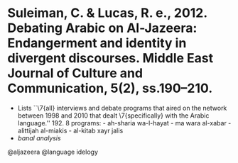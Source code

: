 # Suleiman, C. & Lucas, R. e., 2012. Debating Arabic on Al-Jazeera: Endangerment and identity in divergent discourses. Middle East Journal of Culture and Communication, 5(2), ss.190–210.

- Lists ``\7{all} interviews and debate programs that aired on the network between 1998 and 2010 that dealt \7{specifically} with the Arabic language.'' 192. 
	 8 programs:
		- ah-sharia wa-l-hayat
		- ma wara al-xabar
		- alittijah al-miakis
		- al-kitab xayr jalis 
- *banal analysis*

@aljazeera
@language idelogy